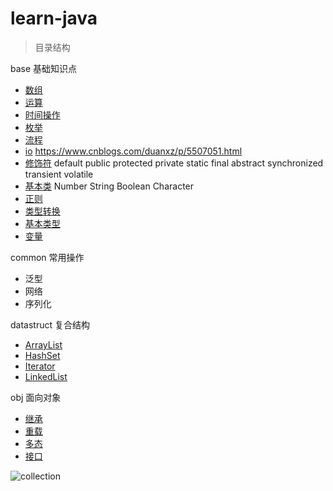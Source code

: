 # learn-java

> 目录结构

base 基础知识点
- [数组](D:\java\learn-java\base\arr\Descr.java) 
- [运算](D:\java\learn-java\base\calc\Descr.java) 
- [时间操作](D:\java\learn-java\base\date\Descr.java) 
- [枚举](D:\java\learn-java\base\date\Descr.java) 
- [流程](D:\java\learn-java\base\flow\Descr.java) 
- [io](D:\java\learn-java\base\io\Descr.java) <https://www.cnblogs.com/duanxz/p/5507051.html>
- [修饰符](D:\java\learn-java\base\modifier\Descr.java)  default public protected private static final abstract synchronized transient volatile
- [基本类](D:\java\learn-java\base\obj\Descr.java)  Number String Boolean Character
- [正则](D:\java\learn-java\base\regx\Descr.java) 
- [类型转换](D:\java\learn-java\base\trans\Descr.java) 
- [基本类型](D:\java\learn-java\base\type\Descr.java)  
- [变量](D:\java\learn-java\base\variable\Descr.java)  

common 常用操作
- 泛型
- 网络
- 序列化

datastruct 复合结构
- [ArrayList](D:\java\learn-java\datastruct\ArrayListDemo.java)
- [HashSet](D:\java\learn-java\datastruct\HashSetDemo.java)
- [Iterator](D:\java\learn-java\datastruct\IteratorDemo.java)
- [LinkedList](D:\java\learn-java\datastruct\LinkedListDemo.java)

obj 面向对象
- [继承](D:\java\learn-java\base\obj\extend\Demo.java)
- [重载](D:\java\learn-java\base\obj\inter\Demo.java)
- [多态](D:\java\learn-java\base\obj\override\Demo.java)
- [接口](D:\java\learn-java\base\obj\polym\Demo.java)

<img src=D:\java\learn-java\asset\collection.png title=collection />